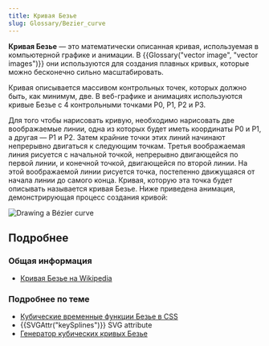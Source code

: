 ```yaml
---
title: Кривая Безье
slug: Glossary/Bezier_curve
---
```


**Кривая Безье** — это математически описанная кривая, используемая в компьютерной графике и анимации. В {{Glossary("vector image", "vector images")}} они используются для создания плавных кривых, которые можно бесконечно сильно масштабировать.

Кривая описывается массивом контрольных точек, которых должно быть, как минимум, две. В веб-графике и анимациях используются кривые Безье с 4 контрольными точками P0, P1, P2 и P3.

Для того чтобы нарисовать кривую, необходимо нарисовать две воображаемые линии, одна из которых будет иметь координаты P0 и P1, а другая — P1 и P2. Затем крайние точки этих линий начинают непрерывно двигаться к следующим точкам. Третья воображаемая линия рисуется с начальной точкой, непрерывно двигающейся по первой линии, и конечной точкой, двигающейся по второй линии. На этой воображаемой линии рисуется точка, постепенно движущаяся от начала линии до самого конца. Кривая, которую эта точка будет описывать называется кривая Безье. Ниже приведена анимация, демонстрирующая процесс создания кривой:

![Drawing a Bézier curve](https://upload.wikimedia.org/wikipedia/commons/d/db/B%C3%A9zier_3_big.gif)

## Подробнее

### Общая информация

- [Кривая Безье на Wikipedia](https://en.wikipedia.org/wiki/B%C3%A9zier_curve)

### Подробнее по теме

- [Кубические временные функции Безье в CSS](</ru/docs/Web/CSS/timing-function#The_cubic-bezier()_class_of_timing_functions>)
- {{SVGAttr("keySplines")}} SVG attribute
- [Генератор кубических кривых Безье](/ru/docs/Web/CSS/Tools/Cubic_Bezier_Generator)
